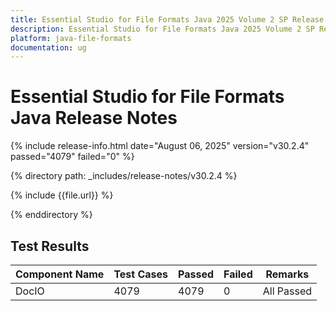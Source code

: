 ```yaml
---
title: Essential Studio for File Formats Java 2025 Volume 2 SP Release Release Notes  
description: Essential Studio for File Formats Java 2025 Volume 2 SP Release Release Notes  
platform: java-file-formats
documentation: ug
---
```


# Essential Studio for File Formats Java  Release Notes  

{% include release-info.html date="August 06, 2025"  version="v30.2.4" passed="4079" failed="0" %} 

{% directory path: _includes/release-notes/v30.2.4 %}

{% include {{file.url}} %}

{% enddirectory %}

## Test Results

| Component Name | Test Cases | Passed | Failed | Remarks |
|---------------|------------|--------|--------|---------|
| DocIO | 4079 | 4079 | 0 | All Passed |